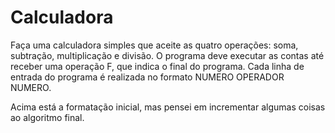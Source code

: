 # Calculadora #

Faça uma calculadora simples que aceite as quatro operações: soma, subtração, multiplicação e divisão. O programa deve executar as contas até receber uma operação F, que indica o final do programa. Cada linha de entrada do programa é realizada no formato NUMERO OPERADOR NUMERO.

Acima está a formatação inicial, mas pensei em incrementar algumas coisas ao algoritmo final.
